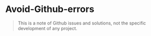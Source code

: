 # Avoid-Github-errors

> This is a note of Github issues and solutions, not the specific development of any project.
> 
